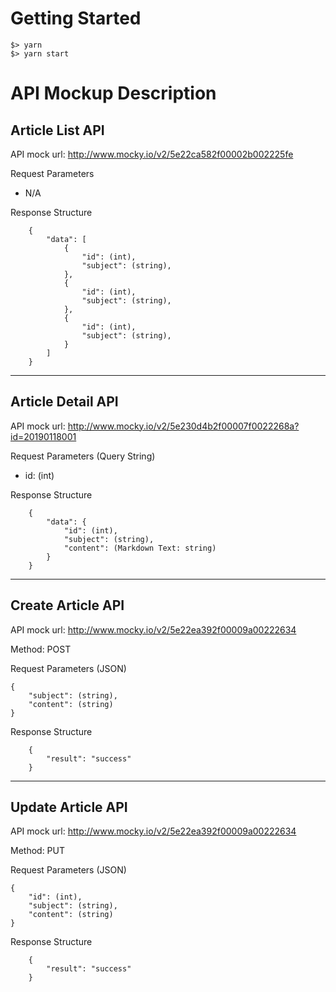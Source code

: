 # Getting Started

```
$> yarn
$> yarn start
```


# API Mockup Description

## Article List API 

API mock url: http://www.mocky.io/v2/5e22ca582f00002b002225fe

Request Parameters
- N/A

Response Structure
```
    {
        "data": [
            {
                "id": (int),
                "subject": (string),
            },
            {
                "id": (int),
                "subject": (string),
            },
            {
                "id": (int),
                "subject": (string),
            }
        ]
    }
```
---
## Article Detail API

API mock url: http://www.mocky.io/v2/5e230d4b2f00007f0022268a?id=20190118001

Request Parameters
(Query String)
- id: (int)

Response Structure
```
    {
        "data": {
            "id": (int),
            "subject": (string),
            "content": (Markdown Text: string)
        }
    }
```
---
## Create Article API

API mock url: http://www.mocky.io/v2/5e22ea392f00009a00222634

Method: POST

Request Parameters
(JSON)
``` 
{
    "subject": (string),
    "content": (string)
}
``` 

Response Structure
```
    {
        "result": "success"
    }
```
---
## Update Article API

API mock url: http://www.mocky.io/v2/5e22ea392f00009a00222634

Method: PUT

Request Parameters
(JSON)
``` 
{
    "id": (int),
    "subject": (string),
    "content": (string)
}
``` 

Response Structure
```
    {
        "result": "success"
    }
```